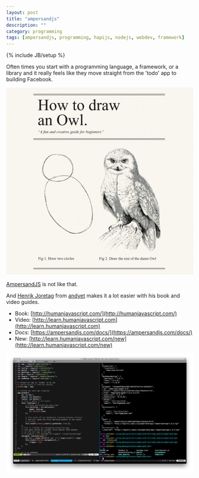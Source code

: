 ```yaml
---
layout: post
title: "ampersandjs"
description: ""
category: programming
tags: [ampersandjs, programming, hapijs, nodejs, webdev, framework]
---
```

{% include JB/setup %}

Often times you start with a programming language, a framework, or a library and it really feels like they move straight from the 'todo' app to building Facebook.


![How to draw an owl](/assets/files/owl.png)

[AmpersandJS](https://ampersandjs.com) is not like that.

And [Henrik Joretag](https://twitter.com/henrikjoreteg) from [andyet](https://andyet.com/) makes it a lot easier with his book and video guides.

 * Book:    [http://humanjavascript.com/](http://humanjavascript.com/)
 * Video:   [http://learn.humanjavascript.com](http://learn.humanjavascript.com)
 * Docs:    [https://ampersandjs.com/docs/](https://ampersandjs.com/docs/)
 * New:     [http://learn.humanjavascript.com/new](http://learn.humanjavascript.com/new)

![AmpersandJS in tmux](/assets/files/ampersand.png)

